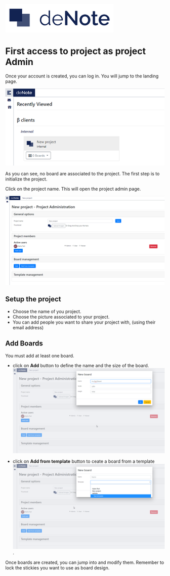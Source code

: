 ![deNote Logo](./assets/images/denote-logo.png)

# First access to project as project Admin

Once your account is created, you can log in. You will jump to the landing page.

![Landing Page](./assets/images/new-project-admin/landing-page.png)

As you can see, no board are associated to the project.
The first step is to initialize the project.

Click on the project name. This will open the project admin page.

![Project admin page](./assets/images/new-project-admin/project-page-admin-start.png)

## Setup the project

* Choose the name of you project.
* Choose the picture associated to your project.
* You can add people you want to share your project with, (using their email address)

## Add Boards
You must add at least one board.

* click on **Add** button to define the name and the size of the board.
![Add](./assets/images/new-project-admin/add-board.png)


* click on **Add from template** button to ceate a board from a template
![Add from template](./assets/images/new-project-admin/add-board-from-template.png).

Once boards are created, you can jump into and modify them. Remember to lock the stickies you want to use as board design.